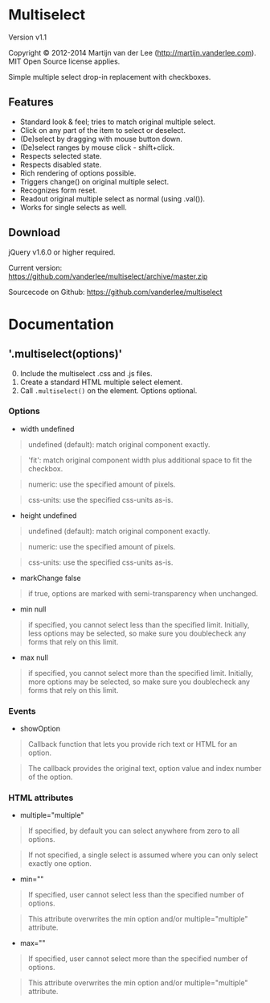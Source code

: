 Multiselect
===========
Version v1.1

Copyright &copy; 2012-2014 Martijn van der Lee (http://martijn.vanderlee.com).
MIT Open Source license applies.

Simple multiple select drop-in replacement with checkboxes.

Features
--------
*	Standard look & feel; tries to match original multiple select.
*	Click on any part of the item to select or deselect.
*	(De)select by dragging with mouse button down.
*	(De)select ranges by mouse click - shift+click.
*	Respects selected state.
*	Respects disabled state.
*	Rich rendering of options possible.
*	Triggers change() on original multiple select.
*	Recognizes form reset.
*	Readout original multiple select as normal (using .val()).
*	Works for single selects as well.

Download
--------
jQuery v1.6.0 or higher required.

Current version: https://github.com/vanderlee/multiselect/archive/master.zip

Sourcecode on Github: https://github.com/vanderlee/multiselect

Documentation
=============
'.multiselect(options)'
-----------------------
0.	Include the multiselect .css and .js files.
0.	Create a standard HTML multiple select element.
0.	Call `.multiselect()` on the element. Options optional.

### Options

-	width			undefined

>	undefined (default): match original component exactly.

>	'fit': match original component width plus additional space to fit the checkbox.

>	numeric: use the specified amount of pixels.

>	css-units: use the specified css-units as-is.

-	height			undefined

>	undefined (default): match original component exactly.

>	numeric: use the specified amount of pixels.

>	css-units: use the specified css-units as-is.

-	markChange		false

>	if true, options are marked with semi-transparency when unchanged.

-	min				null

>	if specified, you cannot select less than the specified limit. Initially,
	less options may be selected, so make sure you doublecheck any forms that
	rely on this limit.

-	max				null

>	if specified, you cannot select more than the specified limit. Initially,
	more options may be selected, so make sure you doublecheck any forms that
	rely on this limit.

### Events

-	showOption

>	Callback function that lets you provide rich text or HTML for an option.

>	The callback provides the original text, option value and index number of
	the option.

### HTML attributes

-	multiple="multiple"

>	If specified, by default you can select anywhere from zero to all options.

>	If not specified, a single select is assumed where you can only select
	exactly one option.

-	min="<number>"

>	If specified, user cannot select less than the specified number of options.

>	This attribute overwrites the min option and/or multiple="multiple"
	attribute.

-	max="<number>"

>	If specified, user cannot select more than the specified number of options.

>	This attribute overwrites the min option and/or multiple="multiple"
	attribute.